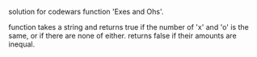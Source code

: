 solution for codewars function 'Exes and Ohs'.

function takes a string and returns true if the number of 'x' and 'o' is the same, or if there are none of either. returns false if their amounts are inequal. 